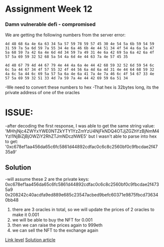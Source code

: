 # Assignment Week 12

### Damn vulnerable defi - compromised

We are getting the following numbers from the server error:

    4d 48 68 6a 4e 6a 63 34 5a 57 59 78 59 57 45 30 4e 54 5a 6b 59 54 59 31 59 7a 5a 6d 59 7a 55 34 4e 6a 46 6b 4e 44 51 34 4f 54 4a 6a 5a 47 5a 68 59 7a 42 6a 4e 6d 4d 34 59 7a 49 31 4e 6a 42 69 5a 6a 42 6a 4f 57 5a 69 59 32 52 68 5a 54 4a 6d 4e 44 63 7a 4e 57 45 35

    4d 48 67 79 4d 44 67 79 4e 44 4a 6a 4e 44 42 68 59 32 52 6d 59 54 6c 6c 5a 44 67 34 4f 57 55 32 4f 44 56 6a 4d 6a 4d 31 4e 44 64 68 59 32 4a 6c 5a 44 6c 69 5a 57 5a 6a 4e 6a 41 7a 4e 7a 46 6c 4f 54 67 33 4e 57 5a 69 59 32 51 33 4d 7a 59 7a 4e 44 42 69 59 6a 51 34

-We need to convert these numbers to hex
-That hex is 32bytes long, its the private address of one of the oracles

# ISSUE:

-after decoding the first response, I was able to get the same string value:
'MHhjNjc4ZWYxYWE0NTZkYTY1YzZmYzU4NjFkNDQ4OTJjZGZhYzBjNmM4YzI1NjBiZjBjOWZiY2RhZTJmNDczNWE5'
but I wasn't able to parse into hex to get:
'0xc678ef1aa456da65c6fc5861d44892cdfac0c6c8c2560bf0c9fbcdae2f4735a9'

## Solution

-will assume these 2 are the private keys:
0xc678ef1aa456da65c6fc5861d44892cdfac0c6c8c2560bf0c9fbcdae2f4735a9
0x208242c40acdfa9ed889e685c23547acbed9befc60371e9875fbcd736340bb48

1. there are 3 oracles in total, so we will update the prices of 2 oracles to make it 0.001
2. we will be able to buy the NFT for 0.001
3. then we can raise the prices again to 999eth
4. we can sell the NFT to the exchange again

[Link level](https://www.damnvulnerabledefi.xyz/challenges/compromised/)
[Solution article](https://iphelix.medium.com/damn-vulnerable-defi-challenge-7-walkthrough-ee9fac3fdcd4)
